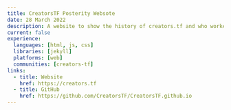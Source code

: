 ```yaml
---
title: CreatorsTF Posterity Websote
date: 28 March 2022
description: A website to show the history of creators.tf and who worked on it to live on for all of time without costing them any money to host.
current: false
experience:
  languages: [html, js, css]
  libraries: [jekyll]
  platforms: [web]
  communities: [creators-tf]
links:
  - title: Website
    href: https://creators.tf
  - title: GitHub
    href: https://github.com/CreatorsTF/CreatorsTF.github.io
---
```

